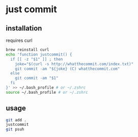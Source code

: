# just commit

## installation

requires curl

```bash
brew reinstall curl
echo 'function justcommit() {
  if [[ -z "$1" ]] ; then
    joke="$(curl -s http://whatthecommit.com/index.txt)"
    git commit -am "${joke} (C) whatthecommit.com"
  else
    git commit -am "$1"
  fi
}' >> ~/.bash_profile # or ~/.zshrc
source ~/.bash_profile # or ~/.zshrc
```

## usage

```bash
git add .
justcommit
git psuh
```
